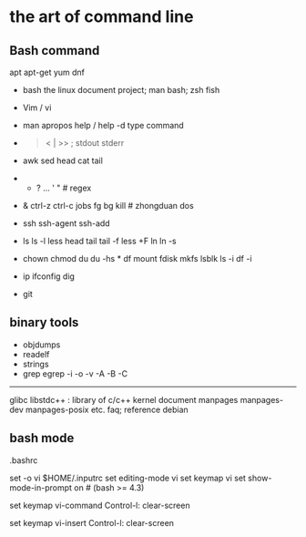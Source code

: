 # the art of command line

## Bash command
apt apt-get yum dnf
* bash the linux document project; man bash; zsh fish

* Vim / vi
* man apropos help / help -d type command
* > < | >> ; stdout stderr 
* awk sed head cat tail 
* * ? ... ' " # regex
* & ctrl-z ctrl-c jobs fg bg kill # zhongduan dos
* ssh ssh-agent ssh-add
* ls ls -l less head tail tail -f less +F ln ln -s 
* chown chmod du du -hs * df mount fdisk mkfs lsblk ls -i df -i
* ip ifconfig dig
* git

## binary tools
* objdumps
* readelf
* strings
* grep egrep -i -o -v -A -B -C 

----

glibc libstdc++ : library of c/c++
kernel
document manpages manpages-dev manpages-posix
etc.
faq; reference debian 
## bash mode
.bashrc

set -o vi
$HOME/.inputrc
set editing-mode vi
set keymap vi
set show-mode-in-prompt on # (bash >= 4.3)

set keymap vi-command 
Control-l: clear-screen

set keymap vi-insert
Control-l: clear-screen


